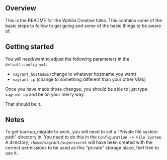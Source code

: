 ## Overview
This is the README for the Wahila Creative folks. This contains some of the basic steps to follow to get going and some of the basic things to be aware of.


## Getting started

You will need/want to adjust the following parameters in the  `default.config.yml`:

 * `vagrant_hostname` (change to whatever hostname you want)
 * `vagrant_ip` (change to something different than your other VMs)
 
 Once you have made those changes, you should be able to just type `vagrant up` and be on your merry way.
 
 That should be it.
 
 
 ## Notes
 
 To get backup_migrate to work, you will need to set a "Private file system path" directory in. You need to do this in  the `Configuration -> File System`. A directory, `/home/vagrant/supersecret` will have been created with the correct permissions to be used as this "private" storage place, feel free to use it.
